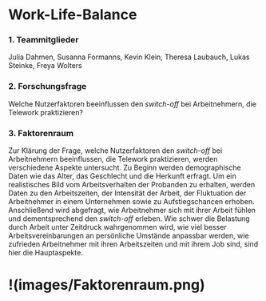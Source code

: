 Work-Life-Balance  
================  
  
### 1. Teammitglieder 

Julia Dahmen, Susanna Formanns, Kevin Klein, Theresa Laubauch, Lukas Steinke, Freya Wolters

### 2. Forschungsfrage 

Welche Nutzerfaktoren beeinflussen den _switch-off_ bei Arbeitnehmern, die Telework praktizieren?


### 3. Faktorenraum

Zur Klärung der Frage, welche Nutzerfaktoren den _switch-off_ bei Arbeitnehmern beeinflussen, die Telework praktizieren, werden verschiedene Aspekte untersucht. Zu Beginn werden demographische Daten wie das Alter, das Geschlecht und die Herkunft erfragt. Um ein realistisches Bild vom Arbeitsverhalten der Probanden zu erhalten, werden Daten zu den Arbeitszeiten, der Intensität der Arbeit, der Fluktuation der Arbeitnehmer in einem Unternehmen sowie zu Aufstiegschancen erhoben. Anschließend wird abgefragt, wie Arbeitnehmer sich mit ihrer Arbeit fühlen und dementsprechend den _switch-off_ erleben. Wie schwer die Belastung durch Arbeit unter Zeitdruck wahrgenommen wird, wie viel besser Arbeitsvereinbarungen an persönliche Umstände anpassbar werden, wie zufrieden Arbeitnehmer mit ihren Arbeitszeiten und mit ihrem Job sind, sind hier die Hauptaspekte.

!(images/Faktorenraum.png)
=======
